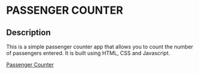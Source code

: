 # PASSENGER COUNTER 

## Description
This is a simple passenger counter app that allows you to count the number of passengers entered. It is built using HTML, CSS and Javascript.

[Passenger Counter](https://knaresh10-passenger-counter.netlify.app/)
